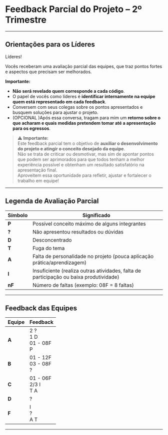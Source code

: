 # Feedback Parcial do Projeto – 2º Trimestre

---

## Orientações para os Líderes

Líderes!

Vocês receberam uma avaliação parcial das equipes, que traz pontos fortes e aspectos que precisam ser melhorados.  

**Importante:**  
- **Não será revelado quem corresponde a cada código**.  
- O papel de vocês como líderes é **identificar internamente na equipe quem está representado em cada feedback**.  
- Conversem com seus colegas sobre os pontos apresentados e busquem soluções para ajustar o projeto.  
- (OPCIONAL )Após essa conversa, tragam para mim um **retorno sobre o que acharam e quais medidas pretendem tomar até a apresentação para os egressos**.  


> ⚠️ **Importante:**  
> Este feedback parcial tem o objetivo de **auxiliar o desenvolvimento do projeto e atingir o conceito desejado da equipe**.  
> Não se trata de criticar ou desmotivar, mas sim de apontar pontos que podem ser aprimorados para que todos tenham a melhor experiência possível e obtenham um resultado satisfatório na apresentação final.  
> Aproveitem essa oportunidade para refletir, ajustar e fortalecer o trabalho em equipe!

---

## Legenda de Avaliação Parcial

| Símbolo        | Significado                                                           |
|----------------|----------------------------------------------------------------------|
| **P**          | Possível conceito máximo de alguns integrantes                       |
| **?**          | Não apresentou resultados ou dúvidas                                 |
| **D**          | Desconcentrado                                                      |
| **T**          | Fuga do tema                                                        |
| **A**          | Falta de personalidade no projeto (pouca aplicação prática/aprendizagem) |
| **I**          | Insuficiente (realiza outras atividades, falta de participação ou baixa produtividade) |
| **nF**         | Número de faltas (exemplo: 08F = 8 faltas)                         |

---

## Feedback das Equipes

| Equipe | Feedback                                  |
|--------|-------------------------------------------|
| **A**  | 2 ?<br>1 D<br>01 - 08F<br>P       |
| **B**  | 01 - 12F<br>03 - 08F<br>?           |
| **C**  | 01 - 06F<br>2/3 I<br>T A            | 
| **D**  | ?                                       |
| **F**  | I<br>?<br>A T                           | 

---

